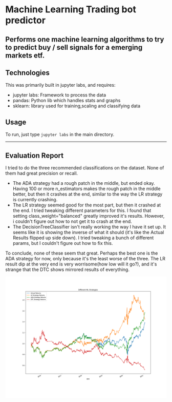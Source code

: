 # Machine Learning Trading bot predictor

Performs one machine learning algorithms to try to predict buy / sell signals for a emerging markets etf.
---


## Technologies
This was primarily built in jupyter labs, and requires:
- jupyter labs: Framework to process the data
- pandas: Python lib which handles stats and graphs
- sklearn: library used for training,scaling and classifying data

## Usage

   To run, just type `jupyter labs` in the main directory.
   
---

## Evaluation Report

I tried to do the three recommended classifications on the dataset. None of them had great precision or recall. 

- The ADA strategy had a rough patch in the middle, but ended okay. Having 100 or more n_estimators makes the rough patch in the middle better, but then it crashes at the end, similar to the way the LR strategy is currently crashing.
- The LR strategy seemed good for the most part, but then it crashed at the end. I tried tweaking different parameters for this. I found that setting class_weight="balanced" greatly improved it's results. However, i couldn't figure out how to not get it to crash at the end.
- The DecisionTreeClassifier isn't really working the way I have it set up. It seems like it is showing the inverse of what it should (it's like the Actual Results flipped up side down). I tried tweaking a bunch of different params, but I couldn't figure out how to fix this.

To conclude, none of these seem that great. Perhaps the best one is the ADA strategy for now, only because it's the least worse of the three. The LR result dip at the very end is very worrisome(how low will it go?), and it's strange that the DTC shows mirrored results of everything.




![alt text](https://github.com/jrossi237/ml_trading_bot/blob/main/strategies_graphed.png)
   
